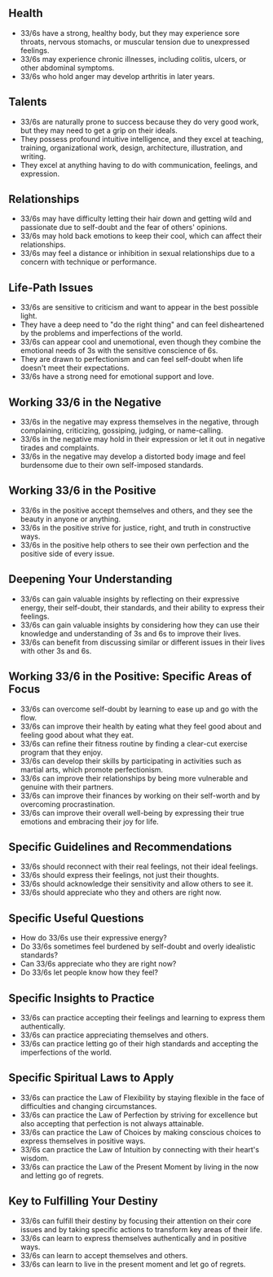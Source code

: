 ## Health
- 33/6s have a strong, healthy body, but they may experience sore throats, nervous stomachs, or muscular tension due to unexpressed feelings.
- 33/6s may experience chronic illnesses, including colitis, ulcers, or other abdominal symptoms.
- 33/6s who hold anger may develop arthritis in later years.

## Talents
- 33/6s are naturally prone to success because they do very good work, but they may need to get a grip on their ideals.
- They possess profound intuitive intelligence, and they excel at teaching, training, organizational work, design, architecture, illustration, and writing.
- They excel at anything having to do with communication, feelings, and expression.

## Relationships
- 33/6s may have difficulty letting their hair down and getting wild and passionate due to self-doubt and the fear of others' opinions.
- 33/6s may hold back emotions to keep their cool, which can affect their relationships.
- 33/6s may feel a distance or inhibition in sexual relationships due to a concern with technique or performance.

## Life-Path Issues
- 33/6s are sensitive to criticism and want to appear in the best possible light.
- They have a deep need to "do the right thing" and can feel disheartened by the problems and imperfections of the world.
- 33/6s can appear cool and unemotional, even though they combine the emotional needs of 3s with the sensitive conscience of 6s.
- They are drawn to perfectionism and can feel self-doubt when life doesn't meet their expectations.
- 33/6s have a strong need for emotional support and love.

## Working 33/6 in the Negative
- 33/6s in the negative may express themselves in the negative, through complaining, criticizing, gossiping, judging, or name-calling.
- 33/6s in the negative may hold in their expression or let it out in negative tirades and complaints.
- 33/6s in the negative may develop a distorted body image and feel burdensome due to their own self-imposed standards.

## Working 33/6 in the Positive
- 33/6s in the positive accept themselves and others, and they see the beauty in anyone or anything.
- 33/6s in the positive strive for justice, right, and truth in constructive ways.
- 33/6s in the positive help others to see their own perfection and the positive side of every issue.

## Deepening Your Understanding
- 33/6s can gain valuable insights by reflecting on their expressive energy, their self-doubt, their standards, and their ability to express their feelings.
- 33/6s can gain valuable insights by considering how they can use their knowledge and understanding of 3s and 6s to improve their lives.
- 33/6s can benefit from discussing similar or different issues in their lives with other 3s and 6s.

## Working 33/6 in the Positive: Specific Areas of Focus
- 33/6s can overcome self-doubt by learning to ease up and go with the flow.
- 33/6s can improve their health by eating what they feel good about and feeling good about what they eat.
- 33/6s can refine their fitness routine by finding a clear-cut exercise program that they enjoy.
- 33/6s can develop their skills by participating in activities such as martial arts, which promote perfectionism.
- 33/6s can improve their relationships by being more vulnerable and genuine with their partners.
- 33/6s can improve their finances by working on their self-worth and by overcoming procrastination.
- 33/6s can improve their overall well-being by expressing their true emotions and embracing their joy for life.

## Specific Guidelines and Recommendations
- 33/6s should reconnect with their real feelings, not their ideal feelings.
- 33/6s should express their feelings, not just their thoughts.
- 33/6s should acknowledge their sensitivity and allow others to see it.
- 33/6s should appreciate who they and others are right now.

## Specific Useful Questions
- How do 33/6s use their expressive energy?
- Do 33/6s sometimes feel burdened by self-doubt and overly idealistic standards?
- Can 33/6s appreciate who they are right now?
- Do 33/6s let people know how they feel?

## Specific Insights to Practice
- 33/6s can practice accepting their feelings and learning to express them authentically.
- 33/6s can practice appreciating themselves and others.
- 33/6s can practice letting go of their high standards and accepting the imperfections of the world.

## Specific Spiritual Laws to Apply
- 33/6s can practice the Law of Flexibility by staying flexible in the face of difficulties and changing circumstances.
- 33/6s can practice the Law of Perfection by striving for excellence but also accepting that perfection is not always attainable.
- 33/6s can practice the Law of Choices by making conscious choices to express themselves in positive ways.
- 33/6s can practice the Law of Intuition by connecting with their heart's wisdom.
- 33/6s can practice the Law of the Present Moment by living in the now and letting go of regrets.

## Key to Fulfilling Your Destiny
- 33/6s can fulfill their destiny by focusing their attention on their core issues and by taking specific actions to transform key areas of their life.
- 33/6s can learn to express themselves authentically and in positive ways.
- 33/6s can learn to accept themselves and others.
- 33/6s can learn to live in the present moment and let go of regrets.